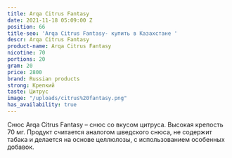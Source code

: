 ```yaml
---
title: Arqa Citrus Fantasy
date: 2021-11-18 05:09:00 Z
position: 66
title-seo: 'Arqa Citrus Fantasy- купить в Казахстане '
descr: Arqa Citrus Fantasy
product-name: Arqa Citrus Fantasy
nicotine: 70
portions: 20
gram: 20
price: 2800
brand: Russian products
strong: Крепкий
taste: Цитрус
image: "/uploads/citrus%20fantasy.png"
has_availability: true
---
```


Снюс Arqa Citrus Fantasy – снюс со вкусом цитруса. Высокая крепость 70 мг. Продукт считается аналогом шведского снюса, не содержит табака и делается на основе целлюлозы, с использованием особенных добавок. 
